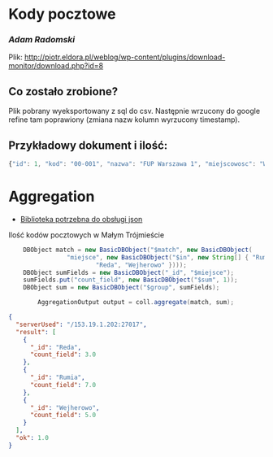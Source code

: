 # Kody pocztowe

### *Adam Radomski*

Plik: http://piotr.eldora.pl/weblog/wp-content/plugins/download-monitor/download.php?id=8


## Co zostało zrobione?
Plik pobrany wyeksportowany z sql do csv. Następnie wrzucony do google refine tam poprawiony (zmiana nazw kolumn wyrzucony timestamp).

## Przykładowy dokument i ilość:
```js
{"id": 1, "kod": "00-001", "nazwa": "FUP Warszawa 1", "miejscowosc": "Warszawa (Śródmieście)", "wojewodztwo": "mazowieckie", "adres": "Al. Jana Pawła II", "powiat": "m. st. Warszawa", "zakres": "numer 82", "gmina": "M. st. Warszawa"} 
```


# Aggregation

* [Biblioteka potrzebna do obsługi json](http://code.google.com/p/google-gson/)


Ilość kodów pocztowych w Małym Trójmieście
```Java
	DBObject match = new BasicDBObject("$match", new BasicDBObject(
				"miejsce", new BasicDBObject("$in", new String[] { "Rumia",
						"Reda", "Wejherowo" })));
	DBObject sumFields = new BasicDBObject("_id", "$miejsce");
	sumFields.put("count_field", new BasicDBObject("$sum", 1));
	DBObject sum = new BasicDBObject("$group", sumFields);

		AggregationOutput output = coll.aggregate(match, sum);
```

```Json
{
  "serverUsed": "/153.19.1.202:27017",
  "result": [
    {
      "_id": "Reda",
      "count_field": 3.0
    },
    {
      "_id": "Rumia",
      "count_field": 7.0
    },
    {
      "_id": "Wejherowo",
      "count_field": 5.0
    }
  ],
  "ok": 1.0
}
```
